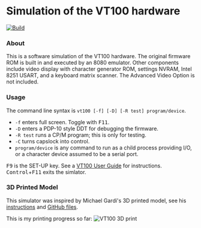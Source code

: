 # Simulation of the VT100 hardware

[![Build](https://github.com/larsbrinkhoff/terminal-simulator/actions/workflows/build.yml/badge.svg)](https://github.com/larsbrinkhoff/terminal-simulator/actions/workflows/build.yml)

### About

This is a software simulation of the VT100 hardware.  The original
firmware ROM is built in and executed by an 8080 emulator.  Other
components include video display with character generator ROM,
settings NVRAM, Intel 8251 USART, and a keyboard matrix scanner.  The
Advanced Video Option is not included.

### Usage

The command line syntax is `vt100 [-f] [-D] [-R test] program/device`.

- `-f` enters full screen.  Toggle with <kbd>F11</kbd>.
- `-D` enters a PDP-10 style DDT for debugging the firmware.
- `-R test` runs a CP/M program; this is only for testing.
- `-C` turns capslock into control.
- `program/device` is any command to run as a child process providing I/O,
  or a character device assumed to be a serial port.

<kbd>F9</kbd> is the SET-UP key.  See a [VT100 User
Guide](https://vt100.net/docs/vt100-ug/chapter1.html) for instructions.
<kbd>Control</kbd>+<kbd>F11</kbd> exits the simlator.

### 3D Printed Model

This simulator was inspired by Michael Gardi's 3D printed model, see his
[instructions](https://www.instructables.com/23-Scale-VT100-Terminal-Reproduction/)
and [GitHub files](https://github.com/kidmirage/2-3-Scale-VT100-Terminal-Reproduction).

This is my printing progress so far:
![VT100 3D print](https://user-images.githubusercontent.com/775050/119787447-80022a80-bed1-11eb-859a-4e9bcedda253.jpg)

